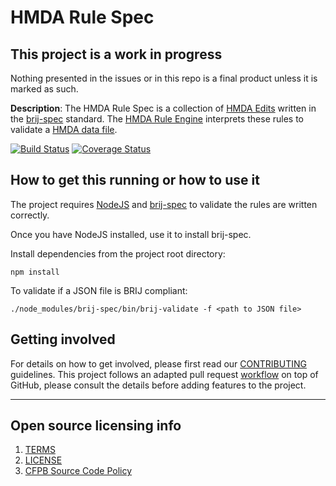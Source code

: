 # HMDA Rule Spec

## This project is a work in progress
Nothing presented in the issues or in this repo is a final product unless it is marked as such.

**Description**: The HMDA Rule Spec is a collection of [HMDA Edits](http://www.ffiec.gov/hmda/edits.htm) written in the [brij-spec](http://github.com/linuxbozo/brij-spec) standard. The [HMDA Rule Engine](htps://github.com/cfpb/hmda-rule-engine) interprets these rules to validate a [HMDA data file](http://www.ffiec.gov/hmda/fileformats.htm).

[![Build Status](https://travis-ci.org/cfpb/hmda-rule-spec.svg)](https://travis-ci.org/cfpb/hmda-rule-spec)
[![Coverage Status](https://coveralls.io/repos/cfpb/hmda-rule-spec/badge.svg)](https://coveralls.io/r/cfpb/hmda-rule-spec)

## How to get this running or how to use it

The project requires [NodeJS](http://nodejs.org) and [brij-spec](https://github.com/linuxbozo/brij-spec) to validate the rules are written correctly.

Once you have NodeJS installed, use it to install brij-spec.

Install dependencies from the project root directory:
```shell
npm install
```

To validate if a JSON file is BRIJ compliant:
```shell
./node_modules/brij-spec/bin/brij-validate -f <path to JSON file>
```

## Getting involved

For details on how to get involved, please first read our [CONTRIBUTING](CONTRIBUTING.md) guidelines.
This project follows an adapted pull request [workflow](https://github.com/cfpb/hmda-pilot/wiki/GitHub-workflow) on top of GitHub, please consult the details before adding features to the project.

----

## Open source licensing info
1. [TERMS](TERMS.md)
2. [LICENSE](LICENSE)
3. [CFPB Source Code Policy](https://github.com/cfpb/source-code-policy/)
